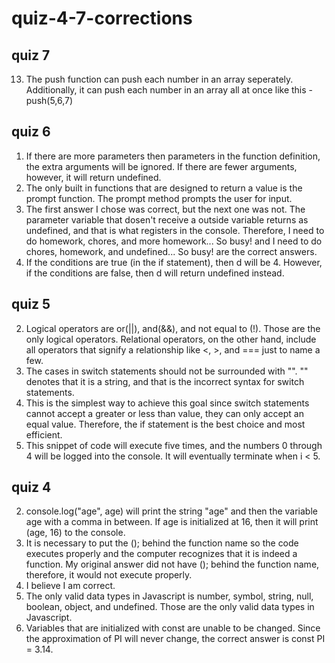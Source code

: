 # quiz-4-7-corrections

## quiz 7
13. The push function can push each number in an array seperately. Additionally, it can push each number in an array all at once like this - push(5,6,7)

## quiz 6
1. If there are more parameters then parameters in the function definition, the extra arguments will be ignored. If there are fewer arguments, however, it will return undefined. 
9. The only built in functions that are designed to return a value is the prompt function. The prompt method prompts the user for input. 
10. The first answer I chose was correct, but the next one was not. The parameter variable that dosen't receive a outside variable returns as undefined, and that is what registers in the console. Therefore, I need to do homework, chores, and more homework... So busy! and I need to do chores, homework, and undefined... So busy! are the correct answers. 
15. If the conditions are true (in the if statement), then d will be 4. However, if the conditions are false, then d will return undefined instead.

## quiz 5
2. Logical operators are or(||), and(&&), and not equal to (!). Those are the only logical operators. Relational operators, on the other hand, include all operators that signify a relationship like <, >, and === just to name a few. 
8. The cases in switch statements should not be surrounded with "". "" denotes that it is a string, and that is the incorrect syntax for switch statements. 
9. This is the simplest way to achieve this goal since switch statements cannot accept a greater or less than value, they can only accept an equal value. Therefore, the if statement is the best choice and most efficient. 
12. This snippet of code will execute five times, and the numbers 0 through 4 will be logged into the console. It will eventually terminate when i < 5. 
## quiz 4
2. console.log("age", age) will print the string "age" and then the variable age with a comma in between. If age is initialized at 16, then it will print (age, 16) to the console. 
5. It is necessary to put the (); behind the function name so the code executes properly and the computer recognizes that it is indeed a function. My original answer did not have (); behind the function name, therefore, it would not execute properly. 
7. I believe I am correct.
9. The only valid data types in Javascript is number, symbol, string, null, boolean, object, and undefined. Those are the only valid data types in Javascript. 
10. Variables that are initialized with const are unable to be changed. Since the approximation of PI will never change, the correct answer is const PI = 3.14. 
